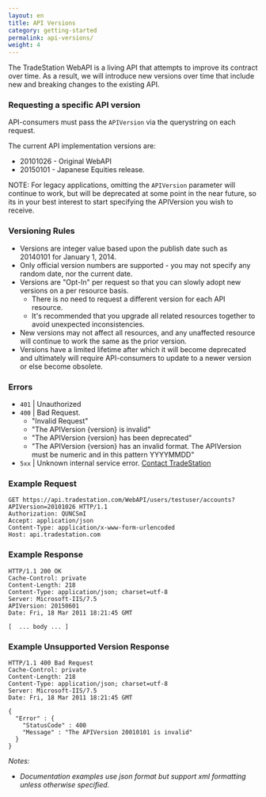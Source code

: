 ```yaml
---
layout: en
title: API Versions
category: getting-started
permalink: api-versions/
weight: 4
---
```


The TradeStation WebAPI is a living API that attempts to improve its contract over time.  As a result, we will introduce new versions over time that include new and breaking changes to the existing API.

### Requesting a specific API version

API-consumers must pass the `APIVersion` via the querystring on each request.  

The current API implementation versions are:

* 20101026 - Original WebAPI
* 20150101 - Japanese Equities release.

NOTE: For legacy applications, omitting the `APIVersion` parameter will continue to work, but will be deprecated at some point in the near future, so its in your best interest to start specifying the APIVersion you wish to receive.


### Versioning Rules

* Versions are integer value based upon the publish date such as 20140101 for January 1, 2014.
* Only official version numbers are supported - you may not specify any random date, nor the current date.
* Versions are "Opt-In" per request so that you can slowly adopt new versions on a per resource basis.
  * There is no need to request a different version for each API resource.
  * It's recommended that you upgrade all related resources together to avoid unexpected inconsistencies.
* New versions may not affect all resources, and any unaffected resource will continue to work the same as the prior version.
* Versions have a limited lifetime after which it will become deprecated and ultimately will require API-consumers to update to a newer version or else become obsolete.


### Errors

* `401` | Unauthorized
* `400` | Bad Request. 
   * "Invalid Request"   
   * "The APIVersion {version} is invalid"
   * "The APIVersion {version} has been deprecated"
   * "The APIVersion {version} has an invalid format. The APIVersion must be numeric and in this pattern YYYYMMDD"
* `5xx` | Unknown internal service error. [Contact TradeStation](mailto:webapi@tradestation.com)


### Example Request

    GET https://api.tradestation.com/WebAPI/users/testuser/accounts?APIVersion=20101026 HTTP/1.1
    Authorization: QUNCSmI
    Accept: application/json
    Content-Type: application/x-www-form-urlencoded
    Host: api.tradestation.com
    
### Example Response 

    HTTP/1.1 200 OK
    Cache-Control: private
    Content-Length: 218
    Content-Type: application/json; charset=utf-8
    Server: Microsoft-IIS/7.5
	APIVersion: 20150601
    Date: Fri, 18 Mar 2011 18:21:45 GMT
    
    [  ... body ... ]

### Example Unsupported Version Response 

    HTTP/1.1 400 Bad Request
    Cache-Control: private
    Content-Length: 218
    Content-Type: application/json; charset=utf-8
    Server: Microsoft-IIS/7.5
    Date: Fri, 18 Mar 2011 18:21:45 GMT
    
	{
	  "Error" : {
	    "StatusCode" : 400
	    "Message" : "The APIVersion 20010101 is invalid"
	  }
	}



*Notes:*

* *Documentation examples use json format but support xml formatting unless otherwise specified.*
